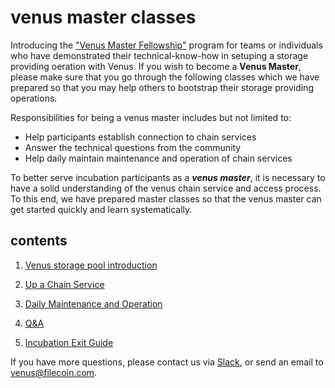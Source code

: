 # venus master classes

Introducing the ["Venus Master Fellowship"]() program for teams or individuals who have demonstrated their technical-know-how in setuping a storage providing oeration with Venus. If you wish to become a **Venus Master**, please make sure that you go through the following classes which we have prepared so that you may help others to bootstrap their storage providing operations.

Responsibilities for being a venus master includes but not limited to: 
- Help participants establish connection to chain services
- Answer the technical questions from the community
- Help daily maintain maintenance and operation of chain services

To better serve incubation participants as a ***venus master***, it is necessary to have a solid understanding of the venus chain service and access process. To this end, we have prepared master classes so that the venus master can get started quickly and learn systematically.

## contents

1. [Venus storage pool introduction](Introduction_to_venus_mining_pool.md)

2. [Up a Chain Service](Chain_service_construction.md)

3. [Daily Maintenance and Operation](Daily_op_and_maintenance.md)

4. [Q&A](Q&A.md)

5. [Incubation Exit Guide](Incubation_exit_guide.md) 

If you have more questions, please contact us via [Slack](https://filecoinproject.slack.com/archives/CEHHJNJS3), or send an email to [venus@filecoin.com](venus@filecoin.com).